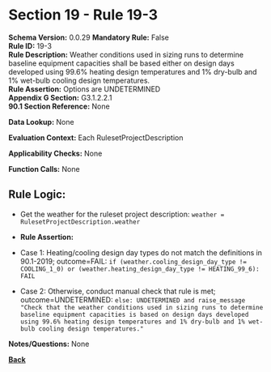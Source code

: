# Section 19 - Rule 19-3     
**Schema Version:** 0.0.29
**Mandatory Rule:** False    
**Rule ID:** 19-3     
**Rule Description:** Weather conditions used in sizing runs to determine baseline equipment capacities shall be based either on design days developed using 99.6% heating design temperatures and 1% dry-bulb and 1% wet-bulb cooling design temperatures.    
**Rule Assertion:** Options are UNDETERMINED     
**Appendix G Section:** G3.1.2.2.1      
**90.1 Section Reference:** None  

**Data Lookup:** None  

**Evaluation Context:** Each RulesetProjectDescription

**Applicability Checks:** None  

**Function Calls:**  None

## Rule Logic:
- Get the weather for the ruleset project description: `weather = RulesetProjectDescription.weather`

- **Rule Assertion:**
- Case 1: Heating/cooling design day types do not match the definitions in 90.1-2019; outcome=FAIL: `if (weather.cooling_design_day_type != COOLING_1_0) or (weather.heating_design_day_type != HEATING_99_6): FAIL`
- Case 2: Otherwise, conduct manual check that rule is met; outcome=UNDETERMINED:  `else: UNDETERMINED and raise_message "Check that the weather conditions used in sizing runs to determine baseline equipment capacities is based on design days developed using 99.6% heating design temperatures and 1% dry-bulb and 1% wet-bulb cooling design temperatures."`  


**Notes/Questions:**  None

**[Back](_toc.md)**